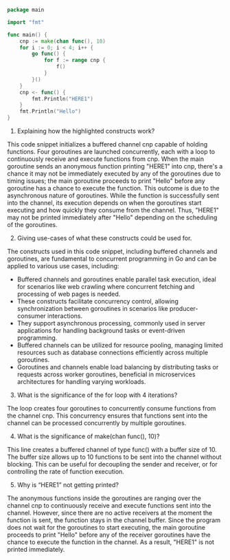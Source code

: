 ```go
package main

import "fmt"

func main() {
    cnp := make(chan func(), 10)
    for i := 0; i < 4; i++ {
        go func() {
            for f := range cnp {
                f()
            }
        }()
    }
    cnp <- func() {
        fmt.Println("HERE1")
    }
    fmt.Println("Hello")
}

```

1. Explaining how the highlighted constructs work?

This code snippet initializes a buffered channel cnp capable of holding functions. Four goroutines are launched concurrently, each with a loop to continuously receive and execute functions from cnp. When the main goroutine sends an anonymous function printing "HERE1" into cnp, there's a chance it may not be immediately executed by any of the goroutines due to timing issues; the main goroutine proceeds to print "Hello" before any goroutine has a chance to execute the function. This outcome is due to the asynchronous nature of goroutines. While the function is successfully sent into the channel, its execution depends on when the goroutines start executing and how quickly they consume from the channel. Thus, "HERE1" may not be printed immediately after "Hello" depending on the scheduling of the goroutines.


2. Giving use-cases of what these constructs could be used for.

The constructs used in this code snippet, including buffered channels and goroutines, are fundamental to concurrent programming in Go and can be applied to various use cases, including:
  - Buffered channels and goroutines enable parallel task execution, ideal for scenarios like web crawling where concurrent fetching and processing of web pages is needed.        
  - These constructs facilitate concurrency control, allowing synchronization between goroutines in scenarios like producer-consumer interactions.
  - They support asynchronous processing, commonly used in server applications for handling background tasks or event-driven programming.
  - Buffered channels can be utilized for resource pooling, managing limited resources such as database connections efficiently across multiple goroutines.
  - Goroutines and channels enable load balancing by distributing tasks or requests across worker goroutines, beneficial in microservices architectures for handling varying workloads.

3. What is the significance of the for loop with 4 iterations?

The loop creates four goroutines to concurrently consume functions from the channel cnp. This concurrency ensures that functions sent into the channel can be processed concurrently by multiple goroutines.

4. What is the significance of make(chan func(), 10)?

This line creates a buffered channel of type func() with a buffer size of 10. The buffer size allows up to 10 functions to be sent into the channel without blocking. This can be useful for decoupling the sender and receiver, or for controlling the rate of function execution.

5. Why is “HERE1” not getting printed?

The anonymous functions inside the goroutines are ranging over the channel cnp to continuously receive and execute functions sent into the channel. However, since there are no active receivers at the moment the function is sent, the function stays in the channel buffer. Since the program does not wait for the goroutines to start executing, the main goroutine proceeds to print "Hello" before any of the receiver goroutines have the chance to execute the function in the channel. As a result, "HERE1" is not printed immediately.